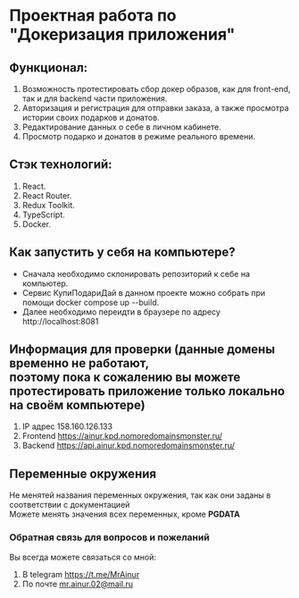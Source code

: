 # Проектная работа по "Докеризация приложения"

## Функционал:
1. Возможность протестировать сбор докер образов, как для front-end, так и для backend части приложения.
2. Авторизация и регистрация для отправки заказа, а также просмотра истории своих подарков и донатов.
3. Редактирование данных о себе в личном кабинете.
4. Просмотр подарко и донатов в режиме реального времени.

## Стэк технологий:
1. React.
2. React Router.
3. Redux Toolkit.
4. TypeScript.
5. Docker.

## Как запустить у себя на компьютере?
- Сначала необходимо склонировать репозиторий к себе на компьютер.
- Сервис КупиПодариДай в данном проекте можно собрать при помощи docker compose up --build.
- Далее необходимо переидти в браузере по адресу http://localhost:8081

## Информация для проверки (данные домены временно не работают, <br>поэтому пока к сожалению вы можете протестировать приложение только локально на своём компьютере)
1. IP адрес 158.160.126.133
2. Frontend https://ainur.kpd.nomoredomainsmonster.ru/
3. Backend https://api.ainur.kpd.nomoredomainsmonster.ru/

## Переменные окружения
Не менятей названия переменных окружения, так как они заданы в соответствии с документацией<br>
Можете менять значения всех переменных, кроме **PGDATA**

### Обратная связь для вопросов и пожеланий
Вы всегда можете связаться со мной:
1. В telegram <https://t.me/MrAinur>
2. По почте mr.ainur.02@mail.ru
